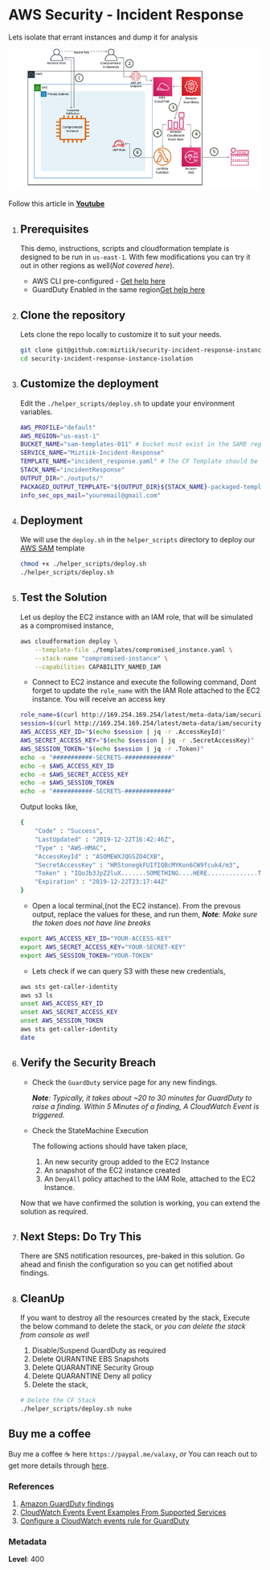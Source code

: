 
# AWS Security - Incident Response

  Lets isolate that errant instances and dump it for analysis
  
  ![AWS Security - Incident Response](images/ec2_credentials_exfiltration.png)

  Follow this article in **[Youtube](https://youtu.be/a4gOXBrVe6w)**

1. ## Prerequisites

    This demo, instructions, scripts and cloudformation template is designed to be run in `us-east-1`. With few modifications you can try it out in other regions as well(_Not covered here_).

    - AWS CLI pre-configured - [Get help here](https://youtu.be/TPyyfmQte0U)
    - GuardDuty Enabled in the same region[Get help here](https://youtu.be/ybh_556IMpk)

1. ## Clone the repository

    Lets clone the repo locally to customize it to suit your needs.

    ```bash
    git clone git@github.com:miztiik/security-incident-response-instance-isolation.git
    cd security-incident-response-instance-isolation
    ```

1. ## Customize the deployment

    Edit the `./helper_scripts/deploy.sh` to update your environment variables.
  
    ```bash
    AWS_PROFILE="default"
    AWS_REGION="us-east-1"
    BUCKET_NAME="sam-templates-011" # bucket must exist in the SAME region the deployment is taking place
    SERVICE_NAME="Miztiik-Incident-Response"
    TEMPLATE_NAME="incident_response.yaml" # The CF Template should be the same name, If not update it.
    STACK_NAME="incidentResponse"
    OUTPUT_DIR="./outputs/"
    PACKAGED_OUTPUT_TEMPLATE="${OUTPUT_DIR}${STACK_NAME}-packaged-template.yaml"
    info_sec_ops_mail="youremail@gmail.com"
    ```

1. ## Deployment

    We will use the `deploy.sh` in the `helper_scripts` directory to deploy our [AWS SAM](https://github.com/awslabs/serverless-application-model) template

    ```bash
    chmod +x ./helper_scripts/deploy.sh
    ./helper_scripts/deploy.sh
    ```
  
1. ## Test the Solution

    Let us deploy the EC2 instance with an IAM role, that will be simulated as a compromised instance,

    ```bash
    aws cloudformation deploy \
        --template-file ./templates/compromised_instance.yaml \
        --stack-name "compromised-instance" \
        --capabilities CAPABILITY_NAMED_IAM
    ```

    - Connect to EC2 instance and execute the following command, Dont forget to update the `role_name` with the IAM Role attached to the EC2 instance. You will receive an access key

    ```bash
    role_name=$(curl http://169.254.169.254/latest/meta-data/iam/security-credentials/)
    session=$(curl http://169.254.169.254/latest/meta-data/iam/security-credentials/$role_name)
    AWS_ACCESS_KEY_ID="$(echo $session | jq -r .AccessKeyId)"
    AWS_SECRET_ACCESS_KEY="$(echo $session | jq -r .SecretAccessKey)"
    AWS_SESSION_TOKEN="$(echo $session | jq -r .Token)"
    echo -e "###########-SECRETS-#############"
    echo -e $AWS_ACCESS_KEY_ID
    echo -e $AWS_SECRET_ACCESS_KEY
    echo -e $AWS_SESSION_TOKEN
    echo -e "###########-SECRETS-#############"
    ```

    Output looks like,

    ```bash
    {
        "Code" : "Success",
        "LastUpdated" : "2019-12-22T16:42:46Z",
        "Type" : "AWS-HMAC",
        "AccessKeyId" : "ASOMEWXJQGSZO4CXB",
        "SecretAccessKey" : "HRStonegkFUIfIQBcMYKon6CW9fcuk4/m3",
        "Token" : "IQoJb3JpZ2luX.......SOMETHING....HERE..............TkDA==",
        "Expiration" : "2019-12-22T23:17:44Z"
    }
    ```

    - Open a local terminal,(not the EC2 instance).
    From the prevous output, replace the values for these, and run them,
    _**Note**: Make sure the token does not have line breaks_

    ```bash
    export AWS_ACCESS_KEY_ID="YOUR-ACCESS-KEY"
    export AWS_SECRET_ACCESS_KEY="YOUR-SECRET-KEY"
    export AWS_SESSION_TOKEN="YOUR-TOKEN"
    ```

    - Lets check if we can query S3 with these new credentials,

    ```bash
    aws sts get-caller-identity
    aws s3 ls
    unset AWS_ACCESS_KEY_ID
    unset AWS_SECRET_ACCESS_KEY
    unset AWS_SESSION_TOKEN
    aws sts get-caller-identity
    date
    ```

1. ## Verify the Security Breach

    - Check the `GuardDuty` service page for any new findings.

      _**Note**: Typically, it takes about ~20 to 30 minutes for GuardDuty to raise a finding. Within 5 Minutes of a finding, A CloudWatch Event is triggered._

    - Check the StateMachine Execution

      The following actions should have taken place,

      1. An new security group added to the EC2 Instance
      1. An snapshot of the EC2 instance created
      1. An `DenyAll` policy attached to the IAM Role, attached to the EC2 Instance.

    Now that we have confirmed the solution is working, you can extend the solution as required.

1. ## Next Steps: Do Try This

    There are SNS notification resources, pre-baked in this solution. Go ahead and finish the configuration so you can get notified about findings.

1. ## CleanUp

    If you want to destroy all the resources created by the stack, Execute the below command to delete the stack, or _you can delete the stack from console as well_

    1. Disable/Suspend GuardDuty as required
    1. Delete QURANTINE EBS Snapshots
    1. Delete QUARANTINE Security Group
    1. Delete QUARANTINE Deny all policy
    1. Delete the stack,

    ```bash
    # Delete the CF Stack
    ./helper_scripts/deploy.sh nuke
    ```

## Buy me a coffee

Buy me a coffee ☕ here `https://paypal.me/valaxy`, _or_ You can reach out to get more details through [here](https://youtube.com/c/valaxytechnologies/about).

### References

1. [Amazon GuardDuty findings](https://docs.aws.amazon.com/guardduty/latest/ug//get-findings.html#get-findings-response-syntax)
1. [CloudWatch Events Event Examples From Supported Services](https://docs.aws.amazon.com/AmazonCloudWatch/latest/events/EventTypes.html)
1. [Configure a CloudWatch events rule for GuardDuty](https://aws.amazon.com/premiumsupport/knowledge-center/guardduty-cloudwatch-sns-rule/)

### Metadata

**Level**: 400